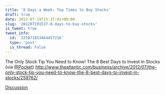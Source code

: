 ```yaml
---
title: '8 Days a Week: Top Times to Buy Stocks'
draft: true
date: 2012-07-19T15:37:01+00:00
slug: '201207191537-8-days-to-buy-stocks'
is_tweet: true
tweet_info:
  id: '225871853464457216'
  type: 'post'
  is_thread: False
---
```




The Only Stock Tip You Need to Know! The 8 Best Days to Invest in Stocks (via [@Pocket](https://x.com/Pocket)) <http://www.theatlantic.com/business/archive/2012/07/the-only-stock-tip-you-need-to-know-the-8-best-days-to-invest-in-stocks/259762/>

[Discussion](https://x.com/sytelus/status/225871853464457216)
